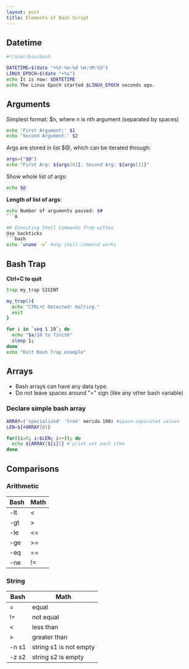 ```yaml
---
layout: post
title: Elements of Bash Script
---
```

## Datetime 

```bash
#!/user/bin/bash

DATETIME=$(date "+%Y-%m-%d %H:%M:%S")
LINUX_EPOCH=$(date "+%s")
echo It is now: $DATETIME
echo The Linux Epoch started $LINUX_EPOCH seconds ago.
```


## Arguments

Simplest format: $n, where n is nth argument (separated by spaces)
```bash
echo 'First Argument:' $1
echo 'Second Argument:' $2
```

Args are stored in list $@, which can be iterated through:
```bash
args=("$@")
echo "First Arg: ${args[0]}, Second Arg: ${args[1]}"
```

Show whole list of args:
```bash
echo $@
```

**Length of list of args**:
```bash
echo Number of arguments passed: $#
```A

## Executing Shell Commands from within
Use backticks
```bash
echo `uname -o` #any shell command works
```

## Bash Trap

**Ctrl+C to quit**
```bash
trap my_trap SIGINT

my_trap(){
  echo "CTRL+C Detected! Halting."
  exit
}

for i in `seq 1 10`; do
  echo "$a/10 to finish"
  sleep 1;
done
echo "Exit Bash Trap example"
```

## Arrays 

+ Bash arrays can have any data type.
+ Do not leave spaces around "=" sign (like any other bash variable)

### Declare simple bash array

```bash
ARRAY=('specialized' 'trek' merida 100) #space-separated values
LEN=${#ARRAY[@]}

for((i=0; i<$LEN; i++)); do
  echo ${ARRAY[${i}]} # print out each item
done
```

## Comparisons

### Arithmetic 

Bash | Math
---|---
-lt | <
-gt | >
-le | <=
-ge | >=
-eq | ==
-ne | !=

### String

Bash | Math
--- | ---
= | equal
!= | not equal
< | less than 
> | greater than
-n s1 | string s1 is not empty
-z s2 | string s2 is empty



